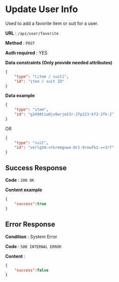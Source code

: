 # Update User Info

Used to add a favorite item or suit for a user.

**URL** : `/api/user/favorite`

**Method** : `POST`

**Auth required** : YES

**Data constraints (Only provide needed attributes)**

```json
{
    "type": "[item / suit]",
    "id": "item / suit ID"
}
```

**Data example**

```json
{
    "type": "item",
    "id": "g3490tiu0jv0wrjm23r-2fp223-kf3-2fk-2"
}
```
OR
```json
{
    "type": "suit",
    "id": "verlg34-=tkremgowe-0r1-0rewfk2-==3rf"
}
```

## Success Response

**Code** : `200 OK`

**Content example**

```json
{
    "success":true
}
```

## Error Response

**Condition** : System Error

**Code** : `500 INTERNAL ERROR`

**Content** :

```json
{
    "success":false
}
```